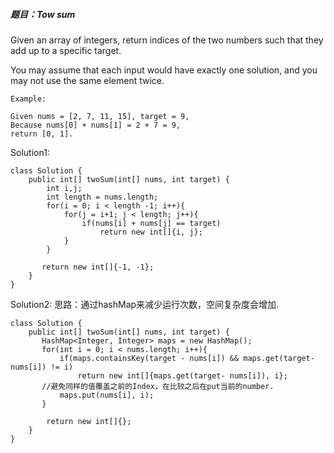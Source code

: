 ##### 题目：Tow sum
Given an array of integers, return indices of the two numbers such that they add up to a specific target.

You may assume that each input would have exactly one solution, and you may not use the same element twice.



~~~
Example:

Given nums = [2, 7, 11, 15], target = 9,
Because nums[0] + nums[1] = 2 + 7 = 9,
return [0, 1].
~~~


Solution1:

~~~
class Solution {
    public int[] twoSum(int[] nums, int target) {
        int i,j;
        int length = nums.length;
        for(i = 0; i < length -1; i++){
            for(j = i+1; j < length; j++){
                if(nums[i] + nums[j] == target)
                    return new int[]{i, j};
            }
        }
        
       return new int[]{-1, -1};
    }
}
~~~


Solution2:
思路：通过hashMap来减少运行次数，空间复杂度会增加.

~~~
class Solution {
    public int[] twoSum(int[] nums, int target) {
       HashMap<Integer, Integer> maps = new HashMap();
       for(int i = 0; i < nums.length; i++){
           if(maps.containsKey(target - nums[i]) && maps.get(target- nums[i]) != i)
               return new int[]{maps.get(target- nums[i]), i};
	   //避免同样的值覆盖之前的Index，在比较之后在put当前的number.
           maps.put(nums[i], i);
       } 
        
        return new int[]{};
    }
}
~~~
